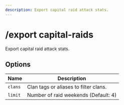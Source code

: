 ```yaml
---
description: Export capital raid attack stats.
---
```


# /export capital-raids

Export capital raid attack stats.

## Options

| Name | Description |
|------|-------------|
| `clans` | Clan tags or aliases to filter clans. |
| `limit` | Number of raid weekends (Default: 4) |

